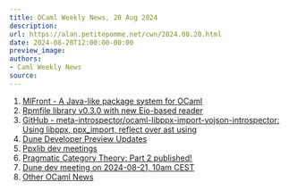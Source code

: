 ```yaml
---
title: OCaml Weekly News, 20 Aug 2024
description:
url: https://alan.petitepomme.net/cwn/2024.08.20.html
date: 2024-08-20T12:00:00-00:00
preview_image:
authors:
- Caml Weekly News
source:
---
```


<ol><li><a href="https://alan.petitepomme.net/cwn/2024.08.20.html#1">MlFront - A Java-like package system for OCaml</a></li><li><a href="https://alan.petitepomme.net/cwn/2024.08.20.html#2">Rpmfile library v0.3.0 with new Eio-based reader</a></li><li><a href="https://alan.petitepomme.net/cwn/2024.08.20.html#3">GitHub - meta-introspector/ocaml-libppx-import-yojson-introspector: Using libppx, ppx_import, reflect over ast using</a></li><li><a href="https://alan.petitepomme.net/cwn/2024.08.20.html#4">Dune Developer Preview Updates</a></li><li><a href="https://alan.petitepomme.net/cwn/2024.08.20.html#5">Ppxlib dev meetings</a></li><li><a href="https://alan.petitepomme.net/cwn/2024.08.20.html#6">Pragmatic Category Theory: Part 2 published!</a></li><li><a href="https://alan.petitepomme.net/cwn/2024.08.20.html#7">Dune dev meeting on 2024-08-21, 10am CEST</a></li><li><a href="https://alan.petitepomme.net/cwn/2024.08.20.html#8">Other OCaml News</a></li></ol>
